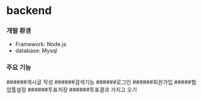 # backend


### 개발 환경

- Framework: Node.js
- database: Mysql

### 주요 기능
######게시글 작성
######검색기능
######로그인
######회원가입
#####협업툴설정
######투표저장
######투표결과 가지고 오기 
